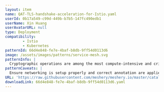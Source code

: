 ```yaml
---
layout: item
name: QAT-TLS-handshake-acceleration-for-Istio.yaml
userId: 0b17a549-c99d-449b-b7b5-147fc490edb1
userName: Xin Huang
userAvatarURL: null
type: Deployment
compatibility: 
        - Istio
        - Kubernetes
patternId: 66d4e848-fe7e-4baf-b8db-9ff54d0113d6
image: /assets/images/patterns/service-mesh.svg
patternInfo: |
  Cryptographic operations are among the most compute-intensive and critical operations when it comes to secured connections. Istio uses Envoy as the “gateways/sidecar” to handle secure connections and intercept the traffic. Depending upon use cases, when an ingress gateway must handle a large number of incoming TLS and secured service-to-service connections through sidecar proxies, the load on Envoy increases. The potential performance depends on many factors, such as size of the cpuset on which Envoy is running, incoming traffic patterns, and key size. These factors can impact Envoy serving many new incoming TLS requests. To achieve performance improvements and accelerated handshakes, a new feature was introduced in Envoy 1.20 and Istio 1.14. It can be achieved with 3rd Gen Intel® Xeon® Scalable processors, the Intel® Integrated Performance Primitives (Intel® IPP) crypto library, CryptoMB Private Key Provider Method support in Envoy, and Private Key Provider configuration in Istio using ProxyConfig.
patternCaveats: |
  Ensure networking is setup properly and correct annotation are applied to each resource for custom Intel configuration
URL: 'https://raw.githubusercontent.com/meshery/meshery.io/master/catalog/66d4e848-fe7e-4baf-b8db-9ff54d0113d6.yaml'
downloadLink: 66d4e848-fe7e-4baf-b8db-9ff54d0113d6.yaml
---
```

